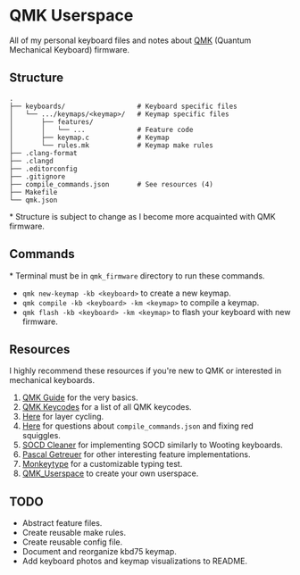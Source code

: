 # QMK Userspace

All of my personal keyboard files and notes about [QMK](https://qmk.fm/) (Quantum Mechanical Keyboard) firmware.

## Structure

```
.
├── keyboards/                  # Keyboard specific files
│   └── .../keymaps/<keymap>/   # Keymap specific files
│       ├── features/
│       │   └── ...             # Feature code
│       ├── keymap.c            # Keymap
│       └── rules.mk            # Keymap make rules
├── .clang-format
├── .clangd
├── .editorconfig
├── .gitignore
├── compile_commands.json       # See resources (4)
├── Makefile
└── qmk.json
```

\* Structure is subject to change as I become more acquainted with QMK firmware.

## Commands

\* Terminal must be in `qmk_firmware` directory to run these commands.

-   `qmk new-keymap -kb <keyboard>` to create a new keymap.
-   `qmk compile -kb <keyboard> -km <keymap>` to compile a keymap.
-   `qmk flash -kb <keyboard> -km <keymap>` to flash your keyboard with new firmware.

## Resources

I highly recommend these resources if you're new to QMK or interested in mechanical keyboards.

1.  [QMK Guide](https://docs.qmk.fm/newbs) for the very basics.
2.  [QMK Keycodes](https://docs.qmk.fm/keycodes) for a list of all QMK keycodes.
3.  [Here](https://docs.qmk.fm/feature_layers#example-keycode-to-cycle-through-layers) for layer cycling.
4.  [Here](https://docs.qmk.fm/cli_commands#qmk-generate-compilation-database) for questions about `compile_commands.json` and fixing red squiggles.
5.  [SOCD Cleaner](https://getreuer.info/posts/keyboards/socd-cleaner) for implementing SOCD similarly to Wooting keyboards.
6.  [Pascal Getreuer](https://getreuer.info/posts/keyboards) for other interesting feature implementations.
7.  [Monkeytype](https://monkeytype.com) for a customizable typing test.
8.  [QMK_Userspace](https://github.com/qmk/qmk_userspace) to create your own userspace.

## TODO

-   Abstract feature files.
-   Create reusable make rules.
-   Create reusable config file.
-   Document and reorganize kbd75 keymap.
-   Add keyboard photos and keymap visualizations to README.
